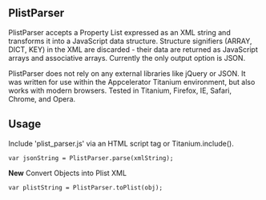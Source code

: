 PlistParser
-----------

PlistParser accepts a Property List expressed as an XML string and transforms it into a JavaScript data structure. Structure signifiers (ARRAY, DICT, KEY) in the XML are discarded - their data are returned as JavaScript arrays and associative arrays. Currently the only output option is JSON.

PlistParser does not rely on any external libraries like jQuery or JSON.  It was written for use within the Appcelerator Titanium environment, but also works with modern browsers. Tested in Titanium, Firefox, IE, Safari, Chrome, and Opera.

Usage
-----

Include 'plist_parser.js' via an HTML script tag or Titanium.include().

    var jsonString = PlistParser.parse(xmlString);

**New** Convert Objects into Plist XML

    var plistString = PlistParser.toPlist(obj);